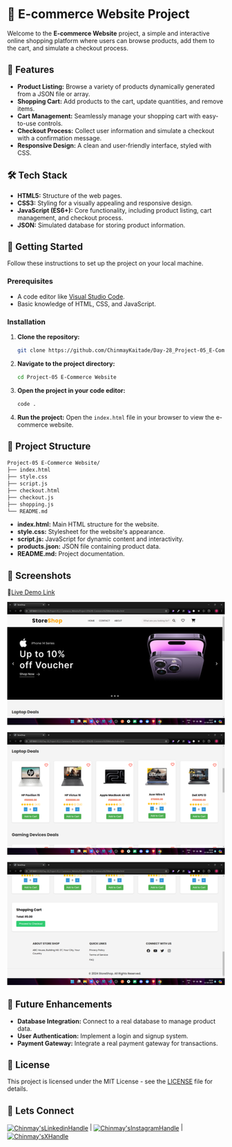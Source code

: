 # 🛒 E-commerce Website Project

Welcome to the **E-commerce Website** project, a simple and interactive online shopping platform where users can browse products, add them to the cart, and simulate a checkout process.

## 🌟 Features

- **Product Listing:** Browse a variety of products dynamically generated from a JSON file or array.
- **Shopping Cart:** Add products to the cart, update quantities, and remove items.
- **Cart Management:** Seamlessly manage your shopping cart with easy-to-use controls.
- **Checkout Process:** Collect user information and simulate a checkout with a confirmation message.
- **Responsive Design:** A clean and user-friendly interface, styled with CSS.

## 🛠️ Tech Stack

- **HTML5:** Structure of the web pages.
- **CSS3:** Styling for a visually appealing and responsive design.
- **JavaScript (ES6+):** Core functionality, including product listing, cart management, and checkout process.
- **JSON:** Simulated database for storing product information.

## 🚀 Getting Started

Follow these instructions to set up the project on your local machine.

### Prerequisites

- A code editor like [Visual Studio Code](https://code.visualstudio.com/).
- Basic knowledge of HTML, CSS, and JavaScript.

### Installation

1. **Clone the repository:**
   ```bash
   git clone https://github.com/ChinmayKaitade/Day-28_Project-05_E-Commerce_Website.git
   ```
2. **Navigate to the project directory:**
   ```bash
   cd Project-05 E-Commerce Website
   ```
3. **Open the project in your code editor:**
   ```bash
   code .
   ```
4. **Run the project:**
   Open the `index.html` file in your browser to view the e-commerce website.

## 📂 Project Structure

```plaintext
Project-05 E-Commerce Website/
├── index.html
├── style.css
├── script.js
├── checkout.html
├── checkout.js
├── shopping.js
└── README.md
```

- **index.html:** Main HTML structure for the website.
- **style.css:** Stylesheet for the website's appearance.
- **script.js:** JavaScript for dynamic content and interactivity.
- **products.json:** JSON file containing product data.
- **README.md:** Project documentation.

## 📸 Screenshots

🔗[Live Demo Link](https://e-commerce-website-chaicode.netlify.app/)

![Image1](output/Image1.png)

![Image2](output/Image2.png)

![Image3](output/Image3.png)

## 🎯 Future Enhancements

- **Database Integration:** Connect to a real database to manage product data.
- **User Authentication:** Implement a login and signup system.
- **Payment Gateway:** Integrate a real payment gateway for transactions.

## 📄 License

This project is licensed under the MIT License - see the [LICENSE](LICENSE) file for details.

## 📩 Lets Connect

<a href="https://www.linkedin.com/in/chinmay-sharad-kaitade/" target="blank"><img align="center" src="https://img.shields.io/badge/linkedin-%230077B5.svg?style=for-the-badge&logo=linkedin&logoColor=white" alt="Chinmay'sLinkedinHandle" title="LinkedIn"/></a> | <a href="https://www.instagram.com/chinmaykaitade_hunter/" target="blank"><img align="center" src="https://img.shields.io/badge/Instagram-%23E4405F.svg?style=for-the-badge&logo=Instagram&logoColor=white" alt="Chinmay'sInstagramHandle" title="Instagram"/></a> | <a href="https://x.com/chinmaydotcom" target="blank"><img align="center" src="https://img.shields.io/badge/X-%23000000.svg?style=for-the-badge&logo=X&logoColor=white" alt="Chinmay'sXHandle" title="X"/></a>
